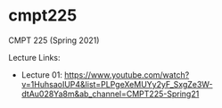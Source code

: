 # cmpt225
CMPT 225 (Spring 2021)

Lecture Links:

* Lecture 01: https://www.youtube.com/watch?v=1HuhsaoIUP4&list=PLPgeXeMUYy2yF_SxgZe3W-dtAu028Ya8m&ab_channel=CMPT225-Spring21
